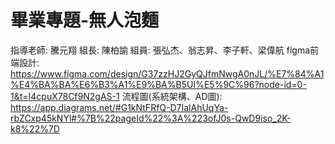 # 畢業專題-無人泡麵 
指導老師: 騰元翔
組長: 陳柏諭
組員: 張弘杰、翁志昇、李子軒、梁偉航
figma前端設計: https://www.figma.com/design/G37zzHJ2GyQJfmNwgA0nJL/%E7%84%A1%E4%BA%BA%E6%B3%A1%E9%BA%B5UI%E5%9C%96?node-id=0-1&t=I4cpuX78Cf9N2gAS-1
流程圖(系統架構、AD圖): https://app.diagrams.net/#G1kNtFRfQ-D7IalAhUqYa-rbZCxp45kNYl#%7B%22pageId%22%3A%223ofJ0s-QwD9iso_2K-k8%22%7D